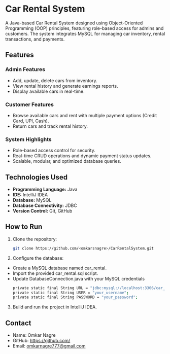 # Car Rental System
A Java-based Car Rental System designed using Object-Oriented Programming (OOP) principles, featuring role-based access for admins and customers. The system integrates MySQL for managing car inventory, rental transactions, and payments.

## Features
### Admin Features
- Add, update, delete cars from inventory.
- View rental history and generate earnings reports.
- Display available cars in real-time.

### Customer Features
- Browse available cars and rent with multiple payment options (Credit Card, UPI, Cash).
- Return cars and track rental history.

### System Highlights
- Role-based access control for security.
- Real-time CRUD operations and dynamic payment status updates.
- Scalable, modular, and optimized database queries.

## Technologies Used
- **Programming Language:** Java  
- **IDE:** IntelliJ IDEA  
- **Database:** MySQL  
- **Database Connectivity:** JDBC  
- **Version Control:** Git, GitHub  

## How to Run
1. Clone the repository:
   ```bash
   git clone https://github.com/<omkarsnagre>/CarRentalSystem.git

2. Configure the database:
- Create a MySQL database named car_rental.
- Import the provided car_rental.sql script.
- Update DatabaseConnection.java with your MySQL credentials
   ```bash
   private static final String URL = "jdbc:mysql://localhost:3306/car_rental";
   private static final String USER = "your_username";
   private static final String PASSWORD = "your_password";

3. Build and run the project in IntelliJ IDEA.

## Contact
- Name: Omkar Nagre
- GitHub: https://github.com/<omkarsnagre>
- Email: omkarnagre777@gmail.com


